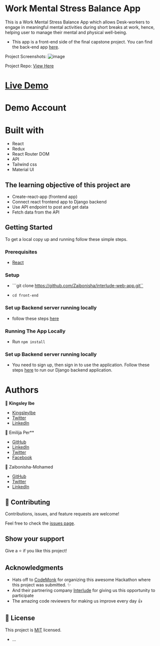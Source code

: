 # Work Mental Stress Balance App
This is a Work Mental Stress Balance App which allows Desk-workers to engage in meaningful mental activities during short breaks at work, hence, helping user to manage their mental and physical well-being.
 
- This app is a front-end side of the final capstone project. You can find the back-end app [here](https://github.com/Zaibonisha/interlude-web-app/tree/dev/back-end).
 
Project Screenshots:
![image]()
 
Project Repo:
[View Here](https://github.com/Zaibonisha/interlude-web-app)
 
# [Live Demo]()
 
# Demo Account
 
# Built with
 - React
 - Redux
 - React Router DOM
 - API
 - Tailwind css
 - Material UI
 
 
## The learning objective of this project are
 
- Create-react-app (frontend app)
- Connect react frontend app to Django backend
- Use API endpoint to post and get data
- Fetch data from the API
 
## Getting Started
 
To get a local copy up and running follow these simple steps.
 
### Prerequisites
 
- [React](https://reactjs.org/tutorial/tutorial.html#prerequisites)
 
### Setup
 
- ```git clone https://github.com/Zaibonisha/interlude-web-app.git``
 
- ```cd front-end```
 
### Set up Backend server running locally
- follow these steps [here](https://github.com/Zaibonisha/interlude-web-app/blob/dev/back-end/README.md)
 
### Running The App Locally
- Run `npm install`

### Set up Backend server running locally
- You need to sign up, then sign in to use the application. Follow these steps [here](https://github.com/Zaibonisha/interlude-web-app/blob/dev/back-end/README.md) to run our Django backend application.
 
# Authors
 
👤 **Kingsley Ibe**
 
- [KingsleyIbe](https://github.com/KingsleyIbe)
- [Twitter](https://twitter.com/ibekingsley2)
- [LinkedIn](https://www.linkedin.com/in/kingsley-ibe/)
 
 
 👤 Emilija Per**
 
- [GitHub]()
- [LinkedIn]()
- [Twitter]()
- [Facebook]()
 
👤 Zaibonisha-Mohamed
 
- [GitHub]()
- [Twitter]()
- [LinkedIn]()
 
 
## 🤝 Contributing
 
Contributions, issues, and feature requests are welcome!
 
Feel free to check the [issues page](https://github.com/Zaibonisha/interlude-web-app/issues).
 
## Show your support
 
Give a ⭐️ if you like this project!
 
## Acknowledgments
 
- Hats off to [CodeMonk](https://www.codemonk.ai/) for organizing this awesome Hackathon where this project was submitted. ✨
- And their partnering company [Interlude](https://interlude.digital/) for giving us this opportunity to participate
- The amazing code reviewers for making us improve every day 👍
 
## 📝 License
 
This project is [MIT](./LICENCE) licensed.
* ...
 